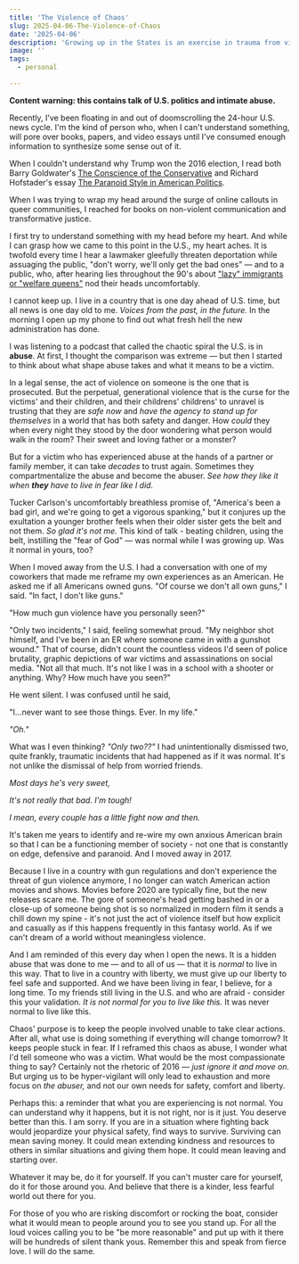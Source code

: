 ```yaml
---
title: 'The Violence of Chaos'
slug: 2025-04-06-The-Violence-of-Chaos
date: '2025-04-06'
description: 'Growing up in the States is an exercise in trauma from violence.'
image: ''
tags:
  - personal

---
```


**Content warning: this contains talk of U.S. politics and intimate abuse.**

Recently, I've been floating in and out of doomscrolling the 24-hour U.S. news cycle. I'm the kind of person who, when I can't understand something, will pore over books, papers, and video essays until I've consumed enough information to synthesize some sense out of it.

When I couldn't understand why Trump won the 2016 election, I read both Barry Goldwater's [The Conscience of the Conservative](https://en.wikipedia.org/wiki/The_Conscience_of_a_Conservative) and Richard Hofstader's essay [The Paranoid Style in American Politics](https://en.wikipedia.org/wiki/The_Paranoid_Style_in_American_Politics).

When I was trying to wrap my head around the surge of online callouts in queer communities, I reached for books on non-violent communication and transformative justice.

I first try to understand something with my head before my heart. And while I can grasp how we came to this point in the U.S., my heart aches. It is twofold every time I hear a lawmaker gleefully threaten deportation while assuaging the public, "don't worry, we'll only get the bad ones" — and to a public, who, after hearing lies throughout the 90's about ["lazy" immigrants or "welfare queens"](https://www.pbs.org/independentlens/blog/from-mothers-pensions-to-welfare-queens-debunking-myths-about-welfare/) nod their heads uncomfortably.

I cannot keep up. I live in a country that is one day ahead of U.S. time, but all news is one day old to me. *Voices from the past, in the future.* In the morning I open up my phone to find out what fresh hell the new administration has done.

I was listening to a podcast that called the chaotic spiral the U.S. is in **abuse**. At first, I thought the comparison was extreme — but then I started to think about what shape abuse takes and what it means to be a victim.

In a legal sense, the act of violence on someone is the one that is prosecuted. But the perpetual, generational violence that is the curse for the victims' and their children, and their childrens' childrens' to unravel is trusting that they are *safe now* and *have the agency to stand up for themselves* in a world that has both safety and danger. How *could* they when every night they stood by the door wondering what person would walk in the room? Their sweet and loving father or a monster?

But for a victim who has experienced abuse at the hands of a partner or family member, it can take *decades* to trust again. Sometimes they compartmentalize the abuse and become the abuser. *See how they like it when **they** have to live in fear like I did.*

Tucker Carlson's uncomfortably breathless promise of, "America's been a bad girl, and we're going to get a vigorous spanking," but it conjures up the exultation a younger brother feels when their older sister gets the belt and not them. *So glad it's not me.* This kind of talk - beating children, using the belt, instilling the "fear of God" — was normal while I was growing up. Was it normal in yours, too?

When I moved away from the U.S. I had a conversation with one of my coworkers that made me reframe my own experiences as an American. He asked me if all Americans owned guns. "Of course we don't all own guns," I said. "In fact, I don't like guns."

"How much gun violence have you personally seen?"

"Only two incidents," I said, feeling somewhat proud. "My neighbor shot himself, and I've been in an ER where someone came in with a gunshot wound." That of course, didn't count the countless videos I'd seen of police brutality, graphic depictions of war victims and assassinations on social media. "Not all that much. It's not like I was in a school with a shooter or anything. Why? How much have you seen?"

He went silent. I was confused until he said,

"I...never want to see those things. Ever. In my life."

*"Oh."*

What was I even thinking? *"Only two??"* I had unintentionally dismissed two, quite frankly, traumatic incidents that had happened as if it was normal. It's not unlike the dismissal of help from worried friends.

*Most days he's very sweet,*

*It's not really that bad. I'm tough!*

*I mean, every couple has a little fight now and then.*

It's taken me years to identify and re-wire my own anxious American brain so that I can be a functioning member of society - not one that is constantly on edge, defensive and paranoid. And I moved away in 2017.

Because I live in a country with gun regulations and don't experience the threat of gun violence anymore, I no longer can watch American action movies and shows. Movies before 2020 are typically fine, but the new releases scare me. The gore of someone's head getting bashed in or a close-up of someone being shot is so normalized in modern film it sends a chill down my spine - it's not just the act of violence itself but how explicit and casually as if this happens frequently in this fantasy world. As if we can't dream of a world without meaningless violence.

And I am reminded of this every day when I open the news. It is a hidden abuse that was done to me — and to all of us — that it is *normal* to live in this way. That to live in a country with liberty, we must give up our liberty to feel safe and supported. And we have been living in fear, I believe, for a long time. To my friends still living in the U.S. and who are afraid - consider this your validation. *It is not normal for you to live like this.* It was never normal to live like this.

Chaos' purpose is to keep the people involved unable to take clear actions. After all, what use is doing something if everything will change tomorrow? It keeps people stuck in fear. If I reframed this chaos as abuse, I wonder what I'd tell someone who was a victim. What would be the most compassionate thing to say? Certainly not the rhetoric of 2016 — *just ignore it and move on.* But urging us to be hyper-vigilant will only lead to exhaustion and more focus on *the abuser,* and not our own needs for safety, comfort and liberty.

Perhaps this: a reminder that what you are experiencing is not normal. You can understand why it happens, but it is not right, nor is it just. You deserve better than this. I am sorry. If you are in a situation where fighting back would jeopardize your physical safety, find ways to survive. Surviving can mean saving money. It could mean extending kindness and resources to others in similar situations and giving them hope. It could mean leaving and starting over.

Whatever it may be, do it for yourself. If you can't muster care for yourself, do it for those around you. And believe that there is a kinder, less fearful world out there for you.

For those of you who are risking discomfort or rocking the boat, consider what it would mean to people around you to see you stand up. For all the loud voices calling you to be "be more reasonable" and put up with it there will be hundreds of silent thank yous. Remember this and speak from fierce love. I will do the same.
